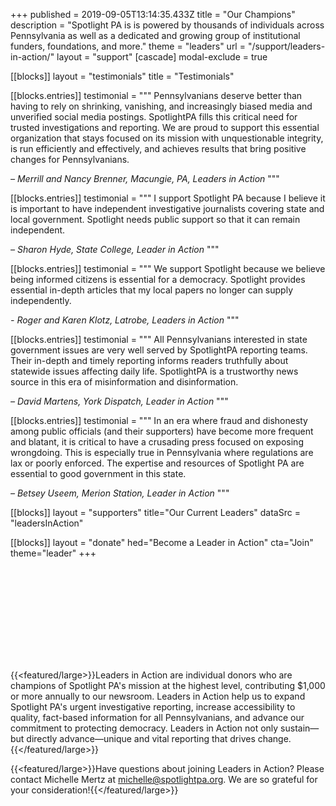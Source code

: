 +++
published = 2019-09-05T13:14:35.433Z
title = "Our Champions"
description = "Spotlight PA is is powered by thousands of individuals across Pennsylvania as well as a dedicated and growing group of institutional funders, foundations, and more."
theme = "leaders"
url = "/support/leaders-in-action/"
layout = "support"
[cascade]
modal-exclude = true

[[blocks]]
layout = "testimonials"
title = "Testimonials"

[[blocks.entries]]
testimonial = """
  Pennsylvanians deserve better than having to rely on shrinking, vanishing, and increasingly biased media and unverified social media postings.  SpotlightPA fills this critical need for trusted investigations and reporting.  We are proud to support this essential organization that stays focused on its mission with unquestionable integrity, is run efficiently and effectively, and achieves results that bring positive changes for Pennsylvanians. 
  
  *– Merrill and Nancy Brenner, Macungie, PA, Leaders in Action* 
"""

[[blocks.entries]]
testimonial = """
  I support Spotlight PA because I believe it is important to have independent investigative journalists covering state and local government. Spotlight needs public support so that it can remain independent. 
  
  *– Sharon Hyde, State College, Leader in Action*
"""

[[blocks.entries]]
testimonial = """
  We support Spotlight because we believe being informed citizens is essential for a democracy. Spotlight provides essential in-depth articles that my local papers no longer can supply independently. 
  
  *- Roger and Karen Klotz, Latrobe, Leaders in Action*
"""

[[blocks.entries]]
testimonial = """
  All Pennsylvanians interested in state government issues are very well served by SpotlightPA reporting teams. Their in-depth and timely reporting informs readers truthfully about statewide issues affecting daily life. SpotlightPA is a trustworthy news source in this era of misinformation and disinformation. 
  
  *– David Martens, York Dispatch, Leader in Action*
  """

[[blocks.entries]]
testimonial = """
  In an era where fraud and dishonesty among public officials (and their supporters) have become more frequent and blatant, it is critical to have a crusading press focused on exposing wrongdoing. This is especially true in Pennsylvania where regulations are lax or poorly enforced. The expertise and resources of Spotlight PA are essential to good government in this state.
  
  *– Betsey Useem, Merion Station, Leader in Action*
"""

[[blocks]]
    layout = "supporters"
    title="Our Current Leaders"
    dataSrc = "leadersInAction"

[[blocks]]
    layout = "donate"
    hed="Become a Leader in Action"
    cta="Join"
    theme="leader"
+++

<svg class="float-right -mt-6 lg:-mr-16 mb-2 ml-1 md:ml-2 md:h-52">
  <use href="#leaders-in-action" />
</svg>

{{<featured/large>}}Leaders in Action are individual donors who are champions of Spotlight PA's mission at the highest level, contributing $1,000 or more annually to our newsroom. Leaders in Action help us to expand Spotlight PA's urgent investigative reporting, increase accessibility to quality, fact-based information for all Pennsylvanians, and advance our commitment to protecting democracy. Leaders in Action not only sustain—but directly advance—unique and vital reporting that drives change.{{</featured/large>}}

{{<featured/large>}}Have questions about joining Leaders in Action? Please contact Michelle Mertz at <a href="mailto:michelle@spotlightpa.org">michelle@spotlightpa.org</a>. We are so grateful for your consideration!{{</featured/large>}}